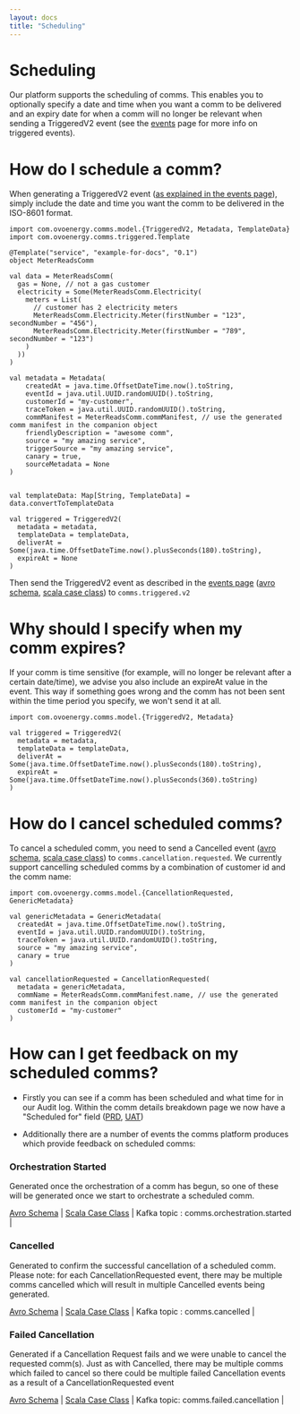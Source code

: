 ```yaml
---
layout: docs
title: "Scheduling"
---
```


# Scheduling

Our platform supports the scheduling of comms. This enables you to optionally specify a date and time when you want a comm to be delivered and an expiry date for when a comm will no longer be relevant when sending a TriggeredV2 event (see the [events](docs/events.html) page for more info on triggered events).  
 
# How do I schedule a comm?

When generating a TriggeredV2 event ([as explained in the events page](docs/events.html)), simply include the date and time you want the comm to be delivered in the ISO-8601 format.
 
```tut:silent
import com.ovoenergy.comms.model.{TriggeredV2, Metadata, TemplateData}
import com.ovoenergy.comms.triggered.Template

@Template("service", "example-for-docs", "0.1")
object MeterReadsComm

val data = MeterReadsComm(
  gas = None, // not a gas customer
  electricity = Some(MeterReadsComm.Electricity(
    meters = List(
      // customer has 2 electricity meters
      MeterReadsComm.Electricity.Meter(firstNumber = "123", secondNumber = "456"),
      MeterReadsComm.Electricity.Meter(firstNumber = "789", secondNumber = "123")
    )
  ))
)

val metadata = Metadata(
	createdAt = java.time.OffsetDateTime.now().toString,
	eventId = java.util.UUID.randomUUID().toString,
	customerId = "my-customer",
	traceToken = java.util.UUID.randomUUID().toString,
	commManifest = MeterReadsComm.commManifest, // use the generated comm manifest in the companion object
	friendlyDescription = "awesome comm",
	source = "my amazing service",
	triggerSource = "my amazing service",
	canary = true,
	sourceMetadata = None
)

    
val templateData: Map[String, TemplateData] = data.convertToTemplateData

val triggered = TriggeredV2(
  metadata = metadata,
  templateData = templateData, 
  deliverAt = Some(java.time.OffsetDateTime.now().plusSeconds(180).toString),
  expireAt = None
)
```

Then send the TriggeredV2 event as described in the [events page](docs/events.html) ([avro schema](), [scala case class]()) to `comms.triggered.v2` 

# Why should I specify when my comm expires?

If your comm is time sensitive (for example, will no longer be relevant after a certain date/time), we advise you also include an expireAt value in the event. This way if something goes wrong and the comm has not been sent within the time period you specify, we won't send it at all.
   
```tut:silent
import com.ovoenergy.comms.model.{TriggeredV2, Metadata}

val triggered = TriggeredV2(
  metadata = metadata,
  templateData = templateData, 
  deliverAt = Some(java.time.OffsetDateTime.now().plusSeconds(180).toString),
  expireAt = Some(java.time.OffsetDateTime.now().plusSeconds(360).toString)
)
```

# How do I cancel scheduled comms?

To cancel a scheduled comm, you need to send a Cancelled event ([avro schema](https://github.com/ovotech/comms-kafka-messages/blob/master/schemas/1.4/CancellationRequested.avsc), [scala case class](https://github.com/ovotech/comms-kafka-messages/blob/master/src/main/scala/com/ovoenergy/comms/model/CancellationRequested.scala)) to `comms.cancellation.requested`. We currently support cancelling scheduled comms by a combination of customer id and the comm name:

```tut:silent
import com.ovoenergy.comms.model.{CancellationRequested, GenericMetadata}

val genericMetadata = GenericMetadata(
  createdAt = java.time.OffsetDateTime.now().toString,
  eventId = java.util.UUID.randomUUID().toString,
  traceToken = java.util.UUID.randomUUID().toString,
  source = "my amazing service",
  canary = true
)

val cancellationRequested = CancellationRequested(
  metadata = genericMetadata,
  commName = MeterReadsComm.commManifest.name, // use the generated comm manifest in the companion object
  customerId = "my-customer"
)
```

# How can I get feedback on my scheduled comms?

* Firstly you can see if a comm has been scheduled and what time for in our Audit log. Within the comm details breakdown page we now have a "Scheduled for" field ([PRD](https://audit-log.ovo-comms.co.uk), [UAT](https://audit-log-uat.ovo-comms.co.uk))
  
* Additionally there are a number of events the comms platform produces which provide feedback on scheduled comms:

### Orchestration Started

Generated once the orchestration of a comm has begun, so one of these will be generated once we start to orchestrate a scheduled comm.

[Avro Schema](https://github.com/ovotech/comms-kafka-messages/blob/master/schemas/1.4/OrchestrationStarted.avsc) | [Scala Case Class](https://github.com/ovotech/comms-kafka-messages/blob/master/src/main/scala/com/ovoenergy/comms/model/OrchestrationStarted.scala) | Kafka topic : comms.orchestration.started |

### Cancelled
Generated to confirm the successful cancellation of a scheduled comm. Please note: for each CancellationRequested event, there may be multiple comms cancelled which will result in multiple Cancelled events being generated.

[Avro Schema](https://github.com/ovotech/comms-kafka-messages/blob/master/schemas/1.4/Cancelled.avsc) | [Scala Case Class](https://github.com/ovotech/comms-kafka-messages/blob/master/src/main/scala/com/ovoenergy/comms/model/Cancelled.scala) | Kafka topic : comms.cancelled | 

### Failed Cancellation 
Generated if a Cancellation Request fails and we were unable to cancel the requested comm(s). Just as with Cancelled, there may be multiple comms which failed to cancel so there could be multiple failed Cancellation events as a result of a CancellationRequested event

[Avro Schema](https://github.com/ovotech/comms-kafka-messages/blob/master/schemas/1.4/FailedCancellation.avsc) | [Scala Case Class](https://github.com/ovotech/comms-kafka-messages/blob/master/src/main/scala/com/ovoenergy/comms/model/FailedCancellation.scala) | Kafka topic: comms.failed.cancellation |
 
 